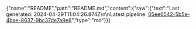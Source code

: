 {"name":"README","path":"README.md","content":{"raw":{"text":"Last generated: 2024-04-29T11:04:26.874Z\n\nLatest pipeline: [05ee6542-5b5e-4bae-8637-9bc37de7a9e6](/pipeline/05ee6542-5b5e-4bae-8637-9bc37de7a9e6)","type":"md"}}}